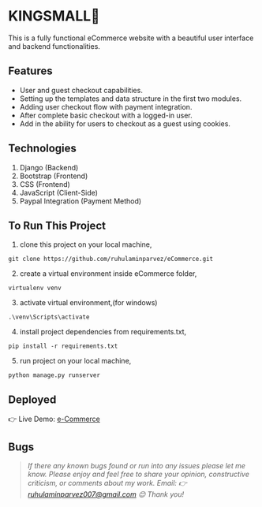 # KINGSMALL🛒
This is a fully functional eCommerce website with a beautiful user interface and backend functionalities.

## Features
- User and guest checkout capabilities.
- Setting up the templates and data structure in the first two modules.
- Adding user checkout flow with payment integration.
- After complete basic checkout with a logged-in user.
- Add in the ability for users to checkout as a guest using cookies.

## Technologies
1. Django (Backend)
2. Bootstrap (Frontend)
3. CSS (Frontend)
4. JavaScript (Client-Side)
5. Paypal Integration (Payment Method)

## To Run This Project
1. clone this project on your local machine,
```
git clone https://github.com/ruhulaminparvez/eCommerce.git
```
2. create a virtual environment inside eCommerce folder,
```
virtualenv venv
```
3. activate virtual environment,(for windows)
```
.\venv\Scripts\activate 
```
4. install project dependencies from requirements.txt,
```
pip install -r requirements.txt
```
5. run project on your local machine,
```
python manage.py runserver
```

## Deployed
👉 Live Demo: [e-Commerce](https://ruhulaminparvez.pythonanywhere.com/)

## Bugs
> *If there any known bugs found or run into any issues please let me know. Please enjoy and feel free to share your opinion, constructive criticism, or comments about my work. Email: 👉 ruhulaminparvez007@gmail.com 😊 Thank you!*
